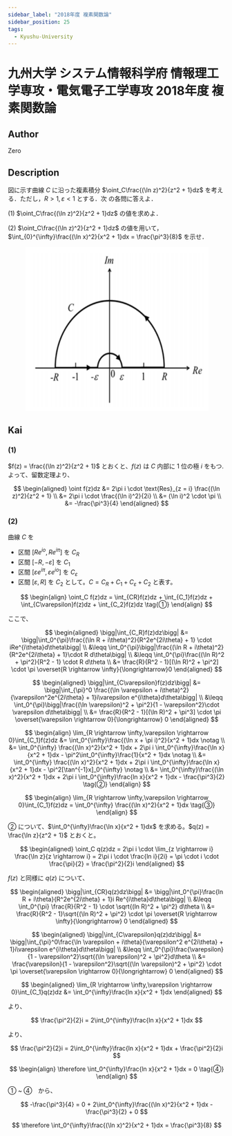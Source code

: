```yaml
---
sidebar_label: "2018年度 複素関数論"
sidebar_position: 25
tags:
  - Kyushu-University
---
```

# 九州大学 システム情報科学府 情報理工学専攻・電気電子工学専攻 2018年度 複素関数論


## **Author**
Zero

## **Description**
図に示す曲線 $C$ に沿った複素積分 $\oint_C\frac{(\ln z)^2}{z^2 + 1}dz$ を考える．ただし，$R > 1,\varepsilon < 1$ とする．次
の各問に答えよ．

(1) $\oint_C\frac{(\ln z)^2}{z^2 + 1}dz$ の値を求めよ．

(2) $\oint_C\frac{(\ln z)^2}{z^2 + 1}dz$ の値を用いて，$\int_{0}^{\infty}\frac{(\ln x)^2}{x^2 + 1}dx = \frac{\pi^3}{8}$ を示せ．

<figure style="text-align:center;">
  <img src="https://raw.githubusercontent.com/Myyura/the_kai_project_assets/main/kakomonn/kyushu_university/ISEE/kyotsu_2018_complex_function_theory_p1.png" width="517" height="380" alt=""/>
</figure>

## **Kai** 
### (1)
$f(z) = \frac{(\ln z)^2}{z^2 + 1}$ とおくと、$f(z)$ は $C$ 内部に $1$ 位の極 $i$ をもつ. よって、留数定理より、

$$
\begin{aligned}
\oint f(z)dz &= 2\pi i \cdot \text{Res}_{z = i} \frac{(\ln z)^2}{z^2 + 1} \\
&= 2\pi i \cdot \frac{(\ln i)^2}{2i} \\
&= (\ln i)^2 \cdot \pi \\
&= -\frac{\pi^3}{4}
\end{aligned}
$$

### (2)
曲線 $C$ を 
- 区間 $[Re^{io},Re^{i\pi}]$ を $C_R$ 
- 区間 $[-R,-\varepsilon]$ を $C_1$ 
- 区間 $[\varepsilon e^{i\pi},\varepsilon e^{io}]$ を $C_\varepsilon$ 
- 区間 $[\varepsilon, R]$ を $C_2$ として。$C = C_R + C_1 + C_{\varepsilon} + C_2$ と表す。

$$
\begin{align}
\oint_C f(z)dz = \int_{CR}f(z)dz + \int_{C_1}f(z)dz + \int_{C\varepsilon}f(z)dz + \int_{C_2}f(z)dz \tag{①}
\end{align}
$$

ここで、

$$
\begin{aligned}
\bigg|\int_{C_R}f(z)dz\bigg| &= \bigg|\int_0^{\pi}\frac{(\ln R + i\theta)^2}{R^2e^{2i\theta} + 1} \cdot iRe^{i\theta}d\theta\bigg| \\
&\leqq \int_0^{\pi}\bigg|\frac{(\ln R + i\theta)^2}{R^2e^{2i\theta} + 1}\cdot R d\theta\bigg| \\
&\leqq \int_0^{\pi}\frac{(\ln R)^2 + \pi^2}{R^2 - 1} \cdot R d\theta \\
&= \frac{R}{R^2 - 1}[(\ln R)^2 + \pi^2] \cdot \pi \overset{R \rightarrow \infty}{\longrightarrow}0 
\end{aligned}
$$

$$
\begin{aligned}
\bigg|\int_{C\varepsilon}f(z)dz\bigg| &= \bigg|\int_{\pi}^0 \frac{(\ln \varepsilon + i\theta)^2}{\varepsilon^2e^{2i\theta} + 1}i\varepsilon e^{i\theta}d\theta\bigg| \\
&\leqq \int_0^{\pi}\bigg|\frac{(\ln \varepsilon)^2 + \pi^2}{1 - \varepsilon^2}\cdot \varepsilon d\theta\bigg| \\
&= \frac{R}{R^2 - 1}[(\ln R)^2 + \pi^3] \cdot \pi \overset{\varepsilon \rightarrow 0}{\longrightarrow} 0
\end{aligned}
$$

$$
\begin{align}
\lim_{R \rightarrow \infty,\varepsilon \rightarrow 0}\int_{C_1}f(z)dz &= \int_0^{\infty}\frac{(\ln x + \pi i)^2}{x^2 + 1}dx \notag \\
&= \int_0^{\infty} \frac{(\ln x)^2}{x^2 + 1}dx + 2\pi i \int_0^{\infty}\frac{\ln x}{x^2 + 1}dx - \pi^2\int_0^{\infty}\frac{1}{x^2 + 1}dx \notag \\
&= \int_0^{\infty} \frac{(\ln x)^2}{x^2 + 1}dx + 2\pi i \int_0^{\infty}\frac{\ln x}{x^2 + 1}dx - \pi^2[\tan^{-1}x]_0^{\infty} \notag \\
&= \int_0^{\infty}\frac{(\ln x)^2}{x^2 + 1}dx + 2\pi i \int_0^{\infty}\frac{ln x}{x^2 + 1}dx - \frac{\pi^3}{2} \tag{②}
\end{align}
$$

$$
\begin{align}
\lim_{R \rightarrow \infty,\varepsilon \rightarrow 0}\int_{C_1}f(z)dz = \int_0^{\infty} \frac{(\ln x)^2}{x^2 + 1}dx \tag{③}
\end{align}
$$

② について、$\int_0^{\infty}\frac{\ln x}{x^2 + 1}dx$ を求める。$q(z) = \frac{\ln z}{z^2 + 1}$ とおくと。

$$
\begin{aligned}
\oint_C q(z)dz = 2\pi i \cdot \lim_{z \rightarrow i} \frac{\ln z}{z \rightarrow i} = 2\pi i \cdot \frac{ln i}{2i} = \pi \cdot i \cdot \frac{\pi}{2} = \frac{\pi^2}{2}i
\end{aligned}
$$

$f(z)$ と同様に $q(z)$ について、

$$
\begin{aligned}
\bigg|\int_{CR}q(z)dz\bigg| &= \bigg|\int_0^{\pi}\frac{ln R + i\theta}{R^2e^{2i\theta} + 1}i Re^{i\theta}d\theta\bigg| \\
&\leqq \int_0^{\pi} \frac{R}{R^2 - 1} \cdot \sqrt{(ln R)^2 + \pi^2} d\theta \\
&= \frac{R}{R^2 - 1}\sqrt{(\ln R)^2 + \pi^2} \cdot \pi \overset{R \rightarrow \infty}{\longrightarrow} 0
\end{aligned}
$$

$$
\begin{aligned}
\bigg|\int_{C\varepsilon}q(z)dz\bigg| &= \bigg|\int_{\pi}^0\frac{\ln \varepsilon + i\theta}{\varepsilon^2 e^{2i\theta} + 1}i\varepsilon e^{i\theta}d\theta\bigg| \\
&\leqq \int_0^{\pi}\frac{\varepsilon}{1 - \varepsilon^2}\sqrt{(\ln \varepsilon)^2 + \pi^2}d\theta \\
&= \frac{\varepsilon}{1 - \varepsilon^2}\sqrt{(\ln \varepsilon)^2 + \pi^2} \cdot \pi \overset{\varepsilon \rightarrow 0}{\longrightarrow} 0
\end{aligned}
$$

$$
\begin{aligned}
\lim_{R \rightarrow \infty,\varepsilon \rightarrow 0}\int_{C_1}q(z)dz &= \int_0^{\infty}\frac{ln x}{x^2 + 1}dx 
\end{aligned}
$$

より、

$$
\frac{\pi^2}{2}i = 2\int_0^{\infty}\frac{ln x}{x^2 + 1}dx 
$$

より、

$$
\frac{\pi^2}{2}i = 2\int_0^{\infty}\frac{ln x}{x^2 + 1}dx + \frac{\pi^2}{2}i
$$

$$
\begin{align}
\therefore \int_0^{\infty}\frac{ln x}{x^2 + 1}dx = 0 \tag{④}
\end{align}
$$

① ~ ④　から、

$$
-\frac{\pi^3}{4} = 0 + 2\int_0^{\infty}\frac{(\ln x)^2}{x^2 + 1}dx - \frac{\pi^3}{2} + 0
$$

$$
\therefore \int_0^{\infty}\frac{(\ln x)^2}{x^2 + 1}dx = \frac{\pi^3}{8}
$$